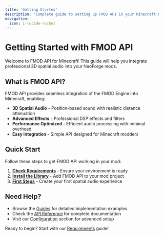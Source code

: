 ```yaml
---
title: 'Getting Started'
description: 'Complete guide to setting up FMOD API in your Minecraft mod'
navigation:
  icon: i-lucide-rocket
---
```


# Getting Started with FMOD API

Welcome to FMOD API for Minecraft! This guide will help you integrate professional 3D spatial audio into your NeoForge mods.

## What is FMOD API?

FMOD API provides seamless integration of the FMOD Engine into Minecraft, enabling:

- **3D Spatial Audio** - Position-based sound with realistic distance attenuation
- **Advanced Effects** - Professional DSP effects and filters
- **Performance Optimized** - Efficient audio processing with minimal overhead
- **Easy Integration** - Simple API designed for Minecraft modders

## Quick Start

Follow these steps to get FMOD API working in your mod:

1. **[Check Requirements](/getting-started/requirements)** - Ensure your environment is ready
2. **[Install the Library](/getting-started/installation)** - Add FMOD API to your mod project
3. **[First Steps](/getting-started/first-steps)** - Create your first spatial audio experience

## Need Help?

- Browse the [Guides](/guides) for detailed implementation examples
- Check the [API Reference](/api-reference) for complete documentation
- Visit our [Configuration](/configuration) section for advanced setup

Ready to begin? Start with our [Requirements](/getting-started/requirements) guide!
